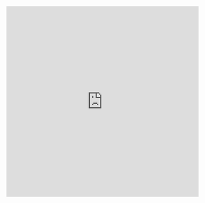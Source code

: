 <html>
  <title>BANK MANAGEMENT SYSTEM | CLASS 12 KVNKJ PROJECT</title>
  <body>    
    <iframe frameborder="0" width="100%" height="500px" src="https://replit.com/@SMcodes/BankManagementSystem?embed=true"></iframe>
</html>
